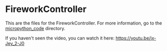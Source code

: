# FireworkController
This are the files for the FireworkController. For more information, go to the [micropython_code](/micropython_code/) directory.

If you haven't seen the video, you can watch it here:
https://youtu.be/jx-Jey_2-J0